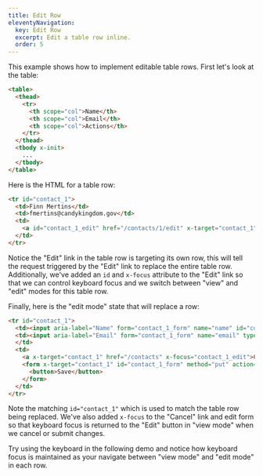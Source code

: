 ```yaml
---
title: Edit Row
eleventyNavigation:
  key: Edit Row
  excerpt: Edit a table row inline.
  order: 5
---
```


This example shows how to implement editable table rows. First let's look at the table:

```html
<table>
  <thead>
    <tr>
      <th scope="col">Name</th>
      <th scope="col">Email</th>
      <th scope="col">Actions</th>
    </tr>
  </thead>
  <tbody x-init>
    ...
  </tbody>
</table>
```
Here is the HTML for a table row:

```html
<tr id="contact_1">
  <td>Finn Mertins</td>
  <td>fmertins@candykingdom.gov</td>
  <td>
    <a id="contact_1_edit" href="/contacts/1/edit" x-target="contact_1" x-focus="contact_1_name">Edit</a>
  </td>
</tr>
```

Notice the "Edit" link in the table row is targeting its own row, this will tell the request triggered by the "Edit" link to replace the entire table row. Additionally, we've added an `id` and `x-focus` attribute to the "Edit" link so that we can control keyboard focus and we switch between "view" and "edit" modes for this table row.

Finally, here is the "edit mode" state that will replace a row:

```html
<tr id="contact_1">
  <td><input aria-label="Name" form="contact_1_form" name="name" id="contact_1_name" value="Finn Mertins"></td>
  <td><input aria-label="Email" form="contact_1_form" name="email" type="email" id="contact_1_email" value="fmertins@candykingdom.gov">
  </td>
  <td>
    <a x-target="contact_1" href="/contacts" x-focus="contact_1_edit">Cancel</a>
    <form x-target="contact_1" id="contact_1_form" method="put" action="/contacts/1" x-focus="contact_1_edit">
      <button>Save</button>
    </form>
  </td>
</tr>
```
Note the matching `id="contact_1"` which is used to match the table row being replaced. We've also added `x-focus` to the "Cancel" link and edit form so that keyboard focus is returned to the "Edit" button in "view mode" when we cancel or submit changes.

Try using the keyboard in the following demo and notice how keyboard focus is maintained as your navigate between "view mode" and "edit mode" in each row.

<style>
  td > div {
    display: flex;
    align-items: center;
    gap: .5rem;
  }
</style>

<script type="module">
  let database = function () {
    let data = [
      { id: 1, name: "Finn Mertins", email: "fmertins@candykingdom.gov", status: "Active" },
      { id: 2, name: "Jake the Dog", email: "jake@candykingdom.gov", status: "Active" },
      { id: 3, name: "BMO", email: "bmo@mo.co", status: "Active" },
      { id: 4, name: "Marceline", email: "marceline@vampirequeen.me", status: "Inactive" }
    ]

    return {
      find: (id) => data.find(contact => contact.id === parseInt(id)),
      update: (id, changes) => {
        let index = data.findIndex(contact => contact.id === parseInt(id))
        if (index !== -1) {
          data[index] = Object.assign(data[index], changes)
        }
      },
      all: () => data,
    }
  }()

  window.route('GET', '/contacts', () => view(database.all()))
  database.all().forEach(contact => {
    window.route('GET', `/contacts/${contact.id}/edit`, () => edit(database.all()))
    window.route('PUT', `/contacts/${contact.id}`, (input) => {
      database.update(contact.id, input)

      return view(database.all())
    })
  })

  window.example('/contacts')

  function view(contacts) {
    let rows = contacts.map(contact => `<tr id="contact_${contact.id}">
  <td>${contact.name}</td>
  <td>${contact.email}</td>
  <td><a href="/contacts/${contact.id}/edit" x-target="contact_${contact.id}" id="contact_${contact.id}_edit" x-focus="contact_${contact.id}_name">Edit</a></td>
</tr>`).join('\n')
    return table(rows)
  }

  function edit(contacts) {
    let rows = contacts.map(contact => `<tr id="contact_${contact.id}">
  <td><input aria-label="Name" form="contact_${contact.id}_form" name="name" id="contact_${contact.id}_name" value="${contact.name}"></td>
  <td><input aria-label="Email" form="contact_${contact.id}_form" name="email" id="contact_${contact.id}_email" value="${contact.email}"></td>
  <td>
    <div>
      <a x-target="contact_${contact.id}" href="/contacts" x-focus="contact_${contact.id}_edit">Cancel</a>
      <form x-target="contact_${contact.id}" id="contact_${contact.id}_form" method="put" action="/contacts/${contact.id}" x-focus="contact_${contact.id}_edit" style="margin:0;display:inline-flex;">
        <button>Save</button>
      </form>
    </div>
  </td>
</tr>`).join('\n')
    return table(rows)
  }

  function table(rows) {
    return `<table>
  <thead>
    <tr>
      <th scope="col">Name</th>
      <th scope="col">Email</th>
      <th scope="col" width="130">Action</th>
    </tr>
  </thead>
  <tbody x-init>
    ${rows}
  </tbody>
</table>`
  }
</script>
